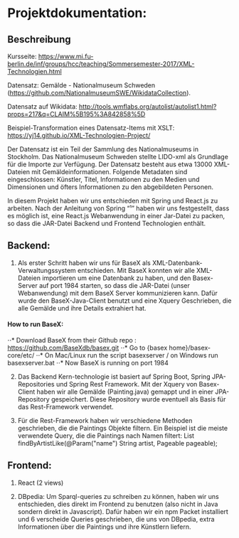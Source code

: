 # Projektdokumentation:


## Beschreibung

Kursseite: https://www.mi.fu-berlin.de/inf/groups/hcc/teaching/Sommersemester-2017/XML-Technologien.html

Datensatz: Gemälde - Nationalmuseum Schweden (https://github.com/NationalmuseumSWE/WikidataCollection). 
 
Datensatz auf Wikidata: http://tools.wmflabs.org/autolist/autolist1.html?props=217&q=CLAIM%5B195%3A842858%5D

Beispiel-Transformation eines Datensatz-Items mit XSLT: https://yj14.github.io/XML-Technologien-Project/

Der Datensatz ist ein Teil der Sammlung des Nationalmuseums in Stockholm. 
Das Nationalmuseum Schweden stellte LIDO-xml als Grundlage für die Importe zur Verfügung. 
Der Datensatz besteht aus etwa 13000 XML-Dateien mit Gemäldeinformationen.
Folgende Metadaten sind eingeschlossen: Künstler, Titel, Informationen zu den Medien und Dimensionen und öfters Informationen zu den abgebildeten Personen. 

In diesem Projekt haben wir uns entschieden mit Spring und React.js zu arbeiten. Nach der Anleitung von Spring “¹” haben wir uns festgestellt, dass es möglich ist, eine React.js Webanwendung in einer Jar-Datei zu packen, so dass die JAR-Datei Backend und Frontend Technologien enthält.

## Backend:

1. Als erster Schritt haben wir uns für BaseX als XML-Datenbank-Verwaltungssystem entschieden. Mit BaseX konnten wir alle XML-Dateien importieren um eine Datenbank zu haben, und den Basex-Server auf port 1984 starten, so dass die JAR-Datei (unser Webanwendung) mit dem BaseX Server kommunizieren kann. 
Dafür wurde den BaseX-Java-Client benutzt und eine Xquery Geschrieben, die alle	
Gemälde und ihre Details extrahiert hat.


#### How to run BaseX:
⋅⋅* Download BaseX from their Github repo : https://github.com/BaseXdb/basex.git
⋅⋅* Go to {basex home}/basex-core/etc/
⋅⋅* On Mac/Linux run the script basexserver / on Windows run basexserver.bat
⋅⋅* Now BaseX is running on port 1984

2. Das Backend Kern-technologie ist basiert auf Spring Boot, Spring JPA-Repositories und Spring Rest Framework. Mit der Xquery von Basex-Client haben wir alle Gemälde (Painting.java) gemappt und in einer JPA-Repository gespeichert. Diese Repository wurde eventuell als Basis für das Rest-Framework verwendet.

3. Für die Rest-Framework haben wir verschiedene Methoden geschrieben, die die Paintings Objekte filtern. Ein Beispiel ist die meiste verwendete Query, die die Paintings nach Namen filtert:
List<Painting> findByArtistLike(@Param("name") String artist, Pageable pageable);


## Frontend:

1. React (2 views)

2. DBpedia: Um Sparql-queries zu schreiben zu können, haben wir uns entschieden, dies direkt im 
Frontend zu benutzen (also nicht in Java sondern direkt in Javascript). Dafür haben wir 
ein npm Packet installiert und 6 verscheide Queries geschrieben, die uns von 
DBpedia, extra Informationen über die Paintings und ihre Künstlern liefern.

